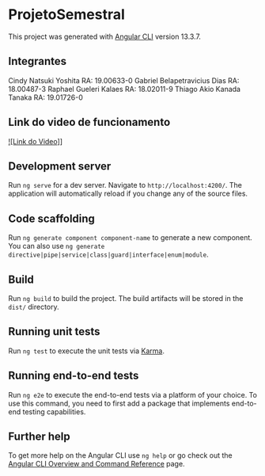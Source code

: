 # ProjetoSemestral

This project was generated with [Angular CLI](https://github.com/angular/angular-cli) version 13.3.7.

## Integrantes
Cindy Natsuki Yoshita 						RA: 19.00633-0
Gabriel Belapetravicius Dias 			RA: 18.00487-3
Raphael Gueleri Kalaes 						RA: 18.02011-9
Thiago Akio Kanada Tanaka 				RA: 19.01726-0

## Link do video de funcionamento
[![Link do Video]](https://youtu.be/bTmxcY71ga4)]

## Development server

Run `ng serve` for a dev server. Navigate to `http://localhost:4200/`. The application will automatically reload if you change any of the source files.

## Code scaffolding

Run `ng generate component component-name` to generate a new component. You can also use `ng generate directive|pipe|service|class|guard|interface|enum|module`.

## Build

Run `ng build` to build the project. The build artifacts will be stored in the `dist/` directory.

## Running unit tests

Run `ng test` to execute the unit tests via [Karma](https://karma-runner.github.io).

## Running end-to-end tests

Run `ng e2e` to execute the end-to-end tests via a platform of your choice. To use this command, you need to first add a package that implements end-to-end testing capabilities.

## Further help

To get more help on the Angular CLI use `ng help` or go check out the [Angular CLI Overview and Command Reference](https://angular.io/cli) page.
